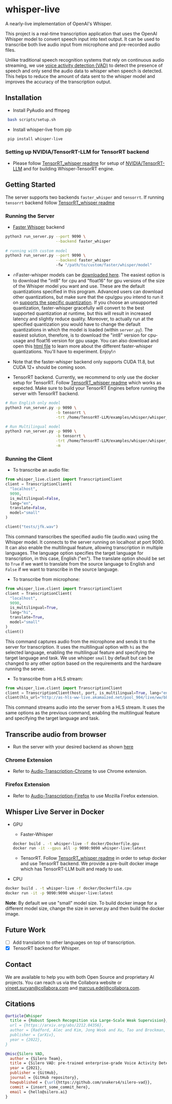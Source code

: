 # whisper-live
A nearly-live implementation of OpenAI's Whisper.

This project is a real-time transcription application that uses the OpenAI Whisper model to convert speech input into text output. It can be used to transcribe both live audio input from microphone and pre-recorded audio files.

Unlike traditional speech recognition systems that rely on continuous audio streaming, we use [voice activity detection (VAD)](https://github.com/snakers4/silero-vad) to detect the presence of speech and only send the audio data to whisper when speech is detected. This helps to reduce the amount of data sent to the whisper model and improves the accuracy of the transcription output.

## Installation
- Install PyAudio and ffmpeg
```bash
 bash scripts/setup.sh
```

- Install whisper-live from pip
```bash
 pip install whisper-live
```

### Setting up NVIDIA/TensorRT-LLM for TensorRT backend
- Please follow [TensorRT_whisper readme](https://github.com/collabora/WhisperLive/blob/main/TensorRT_whisper.md) for setup of [NVIDIA/TensorRT-LLM](https://github.com/NVIDIA/TensorRT-LLM) and for building Whisper-TensorRT engine.

## Getting Started
The server supports two backends `faster_whisper` and `tensorrt`. If running `tensorrt` backend follow [TensorRT_whisper readme](https://github.com/collabora/WhisperLive/blob/main/TensorRT_whisper.md)

### Running the Server
- [Faster Whisper](https://github.com/SYSTRAN/faster-whisper) backend
```bash
python3 run_server.py --port 9090 \
                      --backend faster_whisper
  
# running with custom model
python3 run_server.py --port 9090 \
                      --backend faster_whisper
                      -fw "/path/to/custom/faster/whisper/model"
```

- 🔥Faster-whisper models can be [downloaded here](https://huggingface.co/ctranslate2-4you).  The easiest option is to download the "int8" for cpu and "float16" for gpu versions of the size of the Whisper model you want and use.  These are the default quantizations specified in this program.  Advanced users can download other quantizations, but make sure that the cpu/gpu you intend to run it on [supports the specific quantization](https://opennmt.net/CTranslate2/quantization.html#quantize-on-model-conversion).  If you choose an unsupported quantization, faster-whisper gracefully will convert to the best supported quantization at runtime, but this will result in increased latency and slightly reduce quality.  Moreover, to actually run at the specified quantization you would have to change the default quantizations in which the model is loaded (within ```server.py```).  The easiest solution, therefore, is to download the "int8" version for cpu-usage and float16 version for gpu usage.  You can also download and open this [html file](https://github.com/BBC-Esq/ChromaDB-Plugin-for-LM-Studio/blob/main/src/User_Manual/transcribe.html) to learn more about the different faster-whisper quantizations.  You'll have to experiment.  Enjoy!🔥
- Note that the faster-whisper backend only supports CUDA 11.8, but CUDA 12+ should be coming soon.

- TensorRT backend. Currently, we recommend to only use the docker setup for TensorRT. Follow [TensorRT_whisper readme](https://github.com/collabora/WhisperLive/blob/main/TensorRT_whisper.md) which works as expected. Make sure to build your TensorRT Engines before running the server with TensorRT backend.
```bash
# Run English only model
python3 run_server.py -p 9090 \
                      -b tensorrt \
                      -trt /home/TensorRT-LLM/examples/whisper/whisper_small_en

# Run Multilingual model
python3 run_server.py -p 9090 \
                      -b tensorrt \
                      -trt /home/TensorRT-LLM/examples/whisper/whisper_small \
                      -m
```


### Running the Client
- To transcribe an audio file:
```python
from whisper_live.client import TranscriptionClient
client = TranscriptionClient(
  "localhost",
  9090,
  is_multilingual=False,
  lang="en",
  translate=False,
  model="small"
)

client("tests/jfk.wav")
```
This command transcribes the specified audio file (audio.wav) using the Whisper model. It connects to the server running on localhost at port 9090. It can also enable the multilingual feature, allowing transcription in multiple languages. The language option specifies the target language for transcription, in this case, English ("en"). The translate option should be set to `True` if we want to translate from the source language to English and `False` if we want to transcribe in the source language.

- To transcribe from microphone:
```python
from whisper_live.client import TranscriptionClient
client = TranscriptionClient(
  "localhost",
  9090,
  is_multilingual=True,
  lang="hi",
  translate=True,
  model="small"
)
client()
```
This command captures audio from the microphone and sends it to the server for transcription. It uses the multilingual option with `hi` as the selected language, enabling the multilingual feature and specifying the target language and task. We use whisper `small` by default but can be changed to any other option based on the requirements and the hardware running the server.

- To transcribe from a HLS stream:
```python
from whisper_live.client import TranscriptionClient
client = TranscriptionClient(host, port, is_multilingual=True, lang="en", translate=False) 
client(hls_url="http://as-hls-ww-live.akamaized.net/pool_904/live/ww/bbc_1xtra/bbc_1xtra.isml/bbc_1xtra-audio%3d96000.norewind.m3u8") 
```
This command streams audio into the server from a HLS stream. It uses the same options as the previous command, enabling the multilingual feature and specifying the target language and task.

## Transcribe audio from browser
- Run the server with your desired backend as shown [here](https://github.com/collabora/WhisperLive?tab=readme-ov-file#running-the-server)

### Chrome Extension
- Refer to [Audio-Transcription-Chrome](https://github.com/collabora/whisper-live/tree/main/Audio-Transcription-Chrome#readme) to use Chrome extension.

### Firefox Extension
- Refer to [Audio-Transcription-Firefox](https://github.com/collabora/whisper-live/tree/main/Audio-Transcription-Firefox#readme) to use Mozilla Firefox extension.

## Whisper Live Server in Docker
- GPU
  - Faster-Whisper
  ```bash
  docker build . -t whisper-live -f docker/Dockerfile.gpu
  docker run -it --gpus all -p 9090:9090 whisper-live:latest
  ```

  - TensorRT. Follow [TensorRT_whisper readme](https://github.com/collabora/WhisperLive/blob/main/TensorRT_whisper.md) in order to setup docker and use TensorRT backend. We provide a pre-built docker image which has TensorRT-LLM built and ready to use.

- CPU
```bash
docker build . -t whisper-live -f docker/Dockerfile.cpu
docker run -it -p 9090:9090 whisper-live:latest
```
**Note**: By default we use "small" model size. To build docker image for a different model size, change the size in server.py and then build the docker image.

## Future Work
- [ ] Add translation to other languages on top of transcription.
- [x] TensorRT backend for Whisper.

## Contact

We are available to help you with both Open Source and proprietary AI projects. You can reach us via the Collabora website or [vineet.suryan@collabora.com](mailto:vineet.suryan@collabora.com) and [marcus.edel@collabora.com](mailto:marcus.edel@collabora.com).

## Citations
```bibtex
@article{Whisper
  title = {Robust Speech Recognition via Large-Scale Weak Supervision},
  url = {https://arxiv.org/abs/2212.04356},
  author = {Radford, Alec and Kim, Jong Wook and Xu, Tao and Brockman, Greg and McLeavey, Christine and Sutskever, Ilya},
  publisher = {arXiv},
  year = {2022},
}
```

```bibtex
@misc{Silero VAD,
  author = {Silero Team},
  title = {Silero VAD: pre-trained enterprise-grade Voice Activity Detector (VAD), Number Detector and Language Classifier},
  year = {2021},
  publisher = {GitHub},
  journal = {GitHub repository},
  howpublished = {\url{https://github.com/snakers4/silero-vad}},
  commit = {insert_some_commit_here},
  email = {hello@silero.ai}
}
